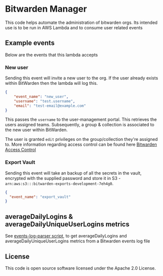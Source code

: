 # Bitwarden Manager

This code helps automate the administration of bitwarden orgs.
Its intended use is to be run in AWS Lambda and to consume user related events

## Example events

Below are the events that this lambda accepts  

### New user

Sending this event will invite a new user to the org.
If the user already exists within BitWarden then the lambda will log this.

```json
{
    "event_name": "new_user",
    "username": "test.username",
    "email": "test-email@example.com"
}
```

This passes the `username` to the user-management portal. This retrieves the users assigned teams.
Subsequently, a group & collection is associated to the new user within BitWarden.

The user is granted `edit` privileges on the group/collection they're assigned to.
More information regarding access control can be found here [Bitwarden Access Control](https://bitwarden.com/help/user-types-access-control/#permissions)

### Export Vault

Sending this event will take an backup of all the secrets in the vault, encrypted with the supplied password
and store it in S3 - `arn:aws:s3:::bitwarden-exports-development-7eh4g0`.

```json
{
  "event_name": "export_vault"
}
```

## averageDailyLogins & averageDailyUniqueUserLogins metrics

See [events-log-parser script](scripts/events-log-parser/README.md), to get averageDailyLogins and
averageDailyUniqueUserLogins metrics from a Bitwarden events log file

## License

This code is open source software licensed under the Apache 2.0 License.
